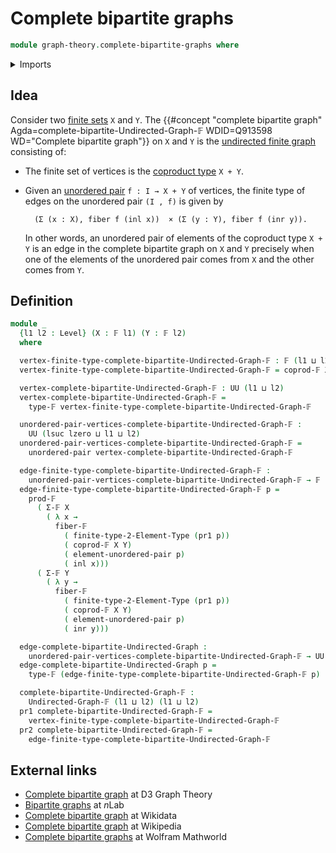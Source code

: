 # Complete bipartite graphs

```agda
module graph-theory.complete-bipartite-graphs where
```

<details><summary>Imports</summary>

```agda
open import foundation.coproduct-types
open import foundation.universe-levels
open import foundation.unordered-pairs

open import graph-theory.finite-graphs

open import univalent-combinatorics.2-element-types
open import univalent-combinatorics.cartesian-product-types
open import univalent-combinatorics.coproduct-types
open import univalent-combinatorics.dependent-pair-types
open import univalent-combinatorics.fibers-of-maps
open import univalent-combinatorics.finite-types
```

</details>

## Idea

Consider two [finite sets](univalent-combinatorics.finite-types.md) `X` and `Y`.
The
{{#concept "complete bipartite graph" Agda=complete-bipartite-Undirected-Graph-𝔽 WDID=Q913598 WD="Complete bipartite graph"}}
on `X` and `Y` is the [undirected finite graph](graph-theory.finite-graphs.md)
consisting of:

- The finite set of vertices is the
  [coproduct type](univalent-combinatorics.coproduct-types.md) `X + Y`.
- Given an [unordered pair](foundation.unordered-pairs.md) `f : I → X + Y` of
  vertices, the finite type of edges on the unordered pair `(I , f)` is given
  by

  ```text
    (Σ (x : X), fiber f (inl x))  × (Σ (y : Y), fiber f (inr y)).
  ```

  In other words, an unordered pair of elements of the coproduct type `X + Y` is
  an edge in the complete bipartite graph on `X` and `Y` precisely when one of
  the elements of the unordered pair comes from `X` and the other comes from
  `Y`.

## Definition

```agda
module _
  {l1 l2 : Level} (X : 𝔽 l1) (Y : 𝔽 l2)
  where

  vertex-finite-type-complete-bipartite-Undirected-Graph-𝔽 : 𝔽 (l1 ⊔ l2)
  vertex-finite-type-complete-bipartite-Undirected-Graph-𝔽 = coprod-𝔽 X Y

  vertex-complete-bipartite-Undirected-Graph-𝔽 : UU (l1 ⊔ l2)
  vertex-complete-bipartite-Undirected-Graph-𝔽 =
    type-𝔽 vertex-finite-type-complete-bipartite-Undirected-Graph-𝔽

  unordered-pair-vertices-complete-bipartite-Undirected-Graph-𝔽 :
    UU (lsuc lzero ⊔ l1 ⊔ l2)
  unordered-pair-vertices-complete-bipartite-Undirected-Graph-𝔽 =
    unordered-pair vertex-complete-bipartite-Undirected-Graph-𝔽

  edge-finite-type-complete-bipartite-Undirected-Graph-𝔽 :
    unordered-pair-vertices-complete-bipartite-Undirected-Graph-𝔽 → 𝔽 (l1 ⊔ l2)
  edge-finite-type-complete-bipartite-Undirected-Graph-𝔽 p =
    prod-𝔽
      ( Σ-𝔽 X
        ( λ x →
          fiber-𝔽
            ( finite-type-2-Element-Type (pr1 p))
            ( coprod-𝔽 X Y)
            ( element-unordered-pair p)
            ( inl x)))
      ( Σ-𝔽 Y
        ( λ y →
          fiber-𝔽
            ( finite-type-2-Element-Type (pr1 p))
            ( coprod-𝔽 X Y)
            ( element-unordered-pair p)
            ( inr y)))

  edge-complete-bipartite-Undirected-Graph :
    unordered-pair-vertices-complete-bipartite-Undirected-Graph-𝔽 → UU (l1 ⊔ l2)
  edge-complete-bipartite-Undirected-Graph p =
    type-𝔽 (edge-finite-type-complete-bipartite-Undirected-Graph-𝔽 p)

  complete-bipartite-Undirected-Graph-𝔽 :
    Undirected-Graph-𝔽 (l1 ⊔ l2) (l1 ⊔ l2)
  pr1 complete-bipartite-Undirected-Graph-𝔽 =
    vertex-finite-type-complete-bipartite-Undirected-Graph-𝔽
  pr2 complete-bipartite-Undirected-Graph-𝔽 =
    edge-finite-type-complete-bipartite-Undirected-Graph-𝔽
```

## External links

- [Complete bipartite graph](https://d3gt.com/unit.html?complete-bipartite) at
  D3 Graph Theory
- [Bipartite graphs](https://ncatlab.org/nlab/show/bipartite+graph) at $n$Lab
- [Complete bipartite graph](https://www.wikidata.org/entity/Q913598) at
  Wikidata
- [Complete bipartite graph](https://en.wikipedia.org/wiki/Complete_bipartite_graph)
  at Wikipedia
- [Complete bipartite graphs](https://mathworld.wolfram.com/CompleteBipartiteGraph.html)
  at Wolfram Mathworld
